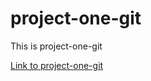 # project-one-git
This is project-one-git

[Link to project-one-git](https://project-one-git.netlify.app/)